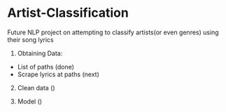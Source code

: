 # Artist-Classification
Future NLP project on attempting to classify artists(or even genres) using their song lyrics

1. Obtaining Data:
- List of paths (done)
- Scrape lyrics at paths (next)

2. Clean data ()

3. Model ()
